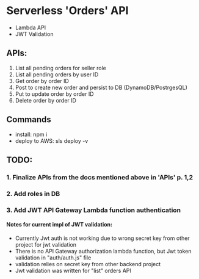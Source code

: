 
# Serverless 'Orders' API
- Lambda API
- JWT Validation

## APIs:
1. List all pending orders for seller role
2. List all pending orders by user ID
3. Get order by order ID
4. Post to create new order and persist to DB (DynamoDB/PostrgesQL)
5. Put to update order by order ID
6. Delete order by order ID

## Commands
- install: npm i
- deploy to AWS: sls deploy -v

## TODO:

### 1. Finalize APIs from the docs mentioned above in 'APIs' p. 1,2

### 2. Add roles in DB

### 3. Add JWT API Gateway Lambda function authentication
#### Notes for current impl of JWT validation: 
 - Currently Jwt auth is not working due to wrong secret key from other project for jwt validation 
 - There is no API Gateway authorization lambda function, but Jwt token validation in "auth/auth.js" file
 - validation relies on secret key from other backend project
 - Jwt validation was written for "list" orders API 
 
